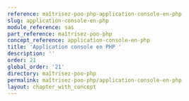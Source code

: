 ```yaml
---
reference: maîtrisez-poo-php-application-console-en-php
slug: application-console-en-php
module_reference: sas
part_reference: maîtrisez-poo-php
concept_reference: application-console-en-php
title: 'Application console en PHP '
description: ''
order: 21
global_order: '21'
directory: maîtrisez-poo-php
permalink: maîtrisez-poo-php/application-console-en-php
layout: chapter_with_concept
---
```


